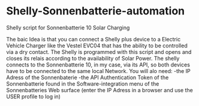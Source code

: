# Shelly-Sonnenbatterie-automation
Shelly script for Sonnenbatterie 10 Solar Charging

The baic Idea is that you can connect a Shelly plus device to a Electric Vehicle Charger like the Vestel EVC04 that has the ability to be controlled via a dry contact. The Shelly is programmed with this script and opens and closes its relais according to the availability of Solar Power. The shelly connects to the Sonnenbatterie 10, in my case, via its API, so both devices have to be connected to the same local Network. You will alo need:
-the IP Adress of the Sonnenbaterie
-the API Authentication Token of the Sonnenbatterie found in the Software-integration menu of the Sonnenbatteries Web surface (enter the IP Adress in a browser and use the USER profile to log in)


